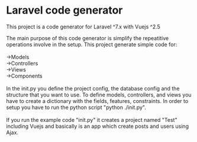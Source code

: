 
<h1>Laravel code generator</h1>

This project is a code generator for Laravel ^7.x with Vuejs ^2.5

The main purpose of this code generator is simplify the repeatitive operations involve in the setup.
This project generate simple code for:
<br>
<br>
->Models
<br>
->Controllers
<br>
->Views
<br>
->Components
<br>
<br>
In the init.py you define the project config, the database config and the structure that you want to use. 
To define models, controllers, and views you have to create a dictionary with the fields, features, constraints.
In order to setup you have to run the python script "python ./init.py". 
<br>
<br>
If you run the example code "init.py" it creates a project named "Test" including Vuejs and basically is an app which create posts and users using Ajax.
